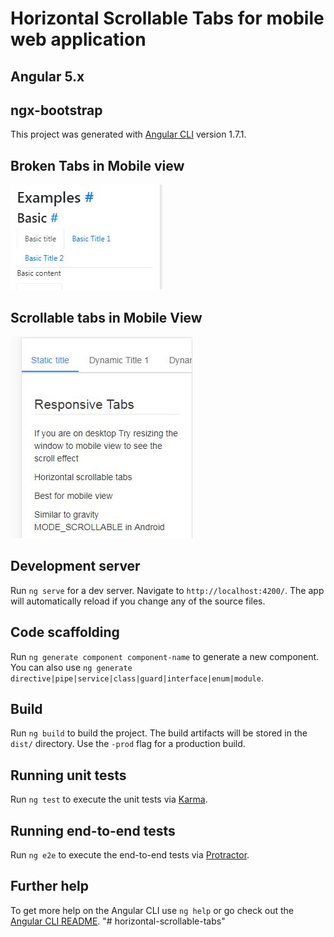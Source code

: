 # Horizontal Scrollable Tabs for mobile web application
## Angular 5.x 
## ngx-bootstrap

This project was generated with [Angular CLI](https://github.com/angular/angular-cli) version 1.7.1.


## Broken Tabs in Mobile view
![alt text](https://github.com/priyaparashar/horizontal-scroll-tabs-for-web/blob/master/tabs-broken.JPG?raw=true)

## Scrollable tabs in Mobile View
![alt text](https://github.com/priyaparashar/horizontal-scroll-tabs-for-web/blob/master/tabs-scrollable.JPG?raw=true)

## Development server

Run `ng serve` for a dev server. Navigate to `http://localhost:4200/`. The app will automatically reload if you change any of the source files.

## Code scaffolding

Run `ng generate component component-name` to generate a new component. You can also use `ng generate directive|pipe|service|class|guard|interface|enum|module`.

## Build

Run `ng build` to build the project. The build artifacts will be stored in the `dist/` directory. Use the `-prod` flag for a production build.

## Running unit tests

Run `ng test` to execute the unit tests via [Karma](https://karma-runner.github.io).

## Running end-to-end tests

Run `ng e2e` to execute the end-to-end tests via [Protractor](http://www.protractortest.org/).

## Further help

To get more help on the Angular CLI use `ng help` or go check out the [Angular CLI README](https://github.com/angular/angular-cli/blob/master/README.md).
"# horizontal-scrollable-tabs" 
